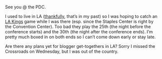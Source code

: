 See you @ the PDC.

I used to live in LA
([thankfully](PermaLink.aspx?guid=87d7157e-20cc-4f40-84f4-32720a3d4a28),
that’s in my past) so I was hoping to catch an [LA
Kings](http://lakings.com/) game while I was there (esp. since the
Staples Center is right by the Convention Center). Too bad they play the
25th (the night before the conference starts) and the 30th (the night
after the conference ends). I’m pretty much boxed in on both ends so I
can’t come down early or stay late.

Are there any plans yet for blogger get-togethers in LA? Sorry I missed
the Crossroads on Wednesday, but I was out of the country.
